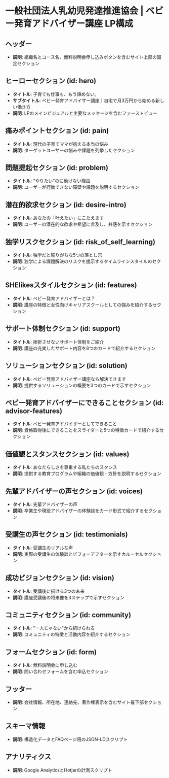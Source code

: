 # 一般社団法人乳幼児発達推進協会 | ベビー発育アドバイザー講座 LP構成

## ヘッダー
- **説明**: 組織名とコース名、無料説明会申し込みボタンを含むサイト上部の固定セクション

## ヒーローセクション (id: hero)
- **タイトル**: 子育ても仕事も、もう諦めない。
- **サブタイトル**: ベビー発育アドバイザー講座｜自宅で月3万円から始める新しい働き方
- **説明**: LPのメインビジュアルと主要なメッセージを含むファーストビュー

## 痛みポイントセクション (id: pain)
- **タイトル**: 現代の子育てママが抱える本当の悩み
- **説明**: ターゲットユーザーの悩みや課題を列挙したセクション

## 問題提起セクション (id: problem)
- **タイトル**: "やりたい"のに動けない理由
- **説明**: ユーザーが行動できない障壁や課題を説明するセクション

## 潜在的欲求セクション (id: desire-intro)
- **タイトル**: あなたの「叶えたい」にこたえます
- **説明**: ユーザーの潜在的な欲求や希望に言及し、共感を示すセクション

## 独学リスクセクション (id: risk_of_self_learning)
- **タイトル**: 独学だと陥りがちな5つの落とし穴
- **説明**: 独学による課題解決のリスクを提示するタイムラインスタイルのセクション

## SHElikesスタイルセクション (id: features)
- **タイトル**: ベビー発育アドバイザーとは？
- **説明**: 講座の特徴と女性向けキャリアスクールとしての強みを紹介するセクション

## サポート体制セクション (id: support)
- **タイトル**: 挫折させないサポート体制をご紹介
- **説明**: 講座の充実したサポート内容を8つのカードで紹介するセクション

## ソリューションセクション (id: solution)
- **タイトル**: ベビー発育アドバイザー講座なら解決できます
- **説明**: 提供するソリューションの概要を3つのカードで示すセクション

## ベビー発育アドバイザーにできることセクション (id: advisor-features)
- **タイトル**: ベビー発育アドバイザーとしてできること
- **説明**: 資格取得後にできることをスライダーと5つの特徴カードで紹介するセクション

## 価値観とスタンスセクション (id: values)
- **タイトル**: あなたらしさを尊重する私たちのスタンス
- **説明**: 提供する教育プログラムや組織の価値観・方針を説明するセクション

## 先輩アドバイザーの声セクション (id: voices)
- **タイトル**: 先輩アドバイザーの声
- **説明**: 卒業生や現役アドバイザーの体験談をカード形式で紹介するセクション

## 受講生の声セクション (id: testimonials)
- **タイトル**: 受講生のリアルな声
- **説明**: 実際の受講生の体験談とビフォーアフターを示すカルーセルセクション

## 成功ビジョンセクション (id: vision)
- **タイトル**: 受講後に描ける3つの未来
- **説明**: 講座受講後の将来像を3ステップで示すセクション

## コミュニティセクション (id: community)
- **タイトル**: "一人じゃない"から続けられる
- **説明**: コミュニティの特徴と活動内容を紹介するセクション

## フォームセクション (id: form)
- **タイトル**: 無料説明会に申し込む
- **説明**: 問い合わせフォームを含む申込セクション

## フッター
- **説明**: 会社情報、所在地、連絡先、著作権表示を含むサイト最下部セクション

## スキーマ情報
- **説明**: 構造化データとFAQページ用のJSON-LDスクリプト

## アナリティクス
- **説明**: Google AnalyticsとHotjarの計測スクリプト 